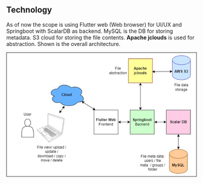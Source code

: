 ## Technology
As of now the scope is using Flutter web (Web browser) for UI/UX and Springboot with ScalarDB as backend. MySQL is the DB for storing metadata. S3 cloud for storing the file contents. **Apache jclouds** is used for abstraction. Shown is the overall architecture.

![Overall architecture](assets/images/UI/Filemanager1-overall.jpg)
